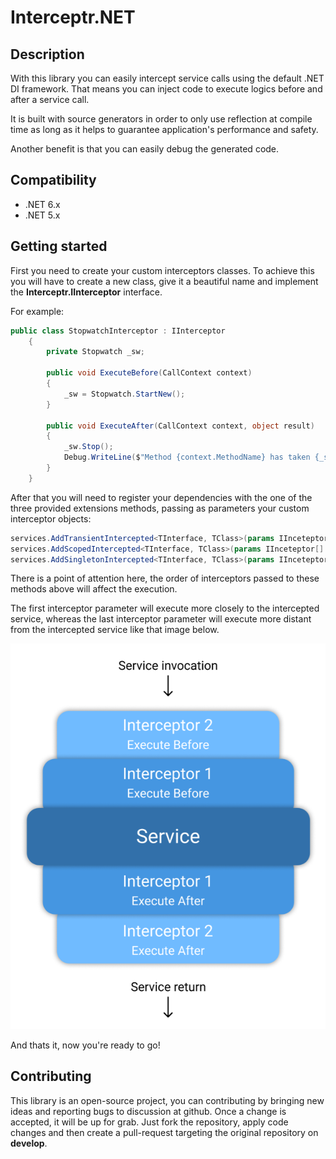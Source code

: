# Interceptr.NET
## Description

With this library you can easily intercept service calls using the default .NET DI framework. That means you can inject code to execute logics before and after a service call.

It is built with source generators in order to only use reflection at compile time as long as it helps to guarantee application's performance and safety.

Another benefit is that you can easily debug the generated code.

## Compatibility
* .NET 6.x
* .NET 5.x

## Getting started

First you need to create your custom interceptors classes. To achieve this you will have to create a new class, give it a beautiful name and implement the **Interceptr.IInterceptor** interface.

For example:

```cs
public class StopwatchInterceptor : IInterceptor
    {
        private Stopwatch _sw;

        public void ExecuteBefore(CallContext context)
        {
            _sw = Stopwatch.StartNew();
        }

        public void ExecuteAfter(CallContext context, object result)
        {
            _sw.Stop();
            Debug.WriteLine($"Method {context.MethodName} has taken {_sw.Elapsed.TotalMilliseconds} milliseconds to execute");
        }
    }
```

After that you will need to register your dependencies with the one of the three provided extensions methods, passing as parameters your custom interceptor objects:

```cs
services.AddTransientIntercepted<TInterface, TClass>(params IInceteptor[] interceptors);
services.AddScopedIntercepted<TInterface, TClass>(params IInceteptor[] interceptors);
services.AddSingletonIntercepted<TInterface, TClass>(params IInceteptor[] interceptors);
```

There is a point of attention here, the order of interceptors passed to these methods above will affect the execution. 

The first interceptor parameter will execute more closely to the intercepted service, whereas the last interceptor parameter will execute more distant from the intercepted service like that image below.

![image info](./assets/interceptors-pipeline.png)

And thats it, now you're ready to go!

## Contributing
This library is an open-source project, you can contributing by bringing new ideas and reporting bugs to discussion at github. Once a change is accepted, it will be up for grab. Just fork the repository, apply code changes and then create a pull-request targeting the original repository on **develop**.